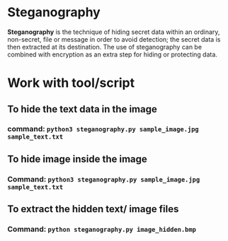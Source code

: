 # Steganography

**Steganography** is the technique of hiding secret data within an ordinary, non-secret, file or message in order to avoid detection; the secret data is then extracted at its destination. The use of steganography can be combined with encryption as an extra step for hiding or protecting data.  

# Work with tool/script

## To hide the text data in the image
### command: `python3 steganography.py sample_image.jpg sample_text.txt`

## To hide image inside the image
### Command: `python3 steganography.py sample_image.jpg sample_text.txt`

## To extract the hidden text/ image files
### Command: `python steganography.py image_hidden.bmp`
